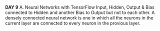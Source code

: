 __**DAY 9**__
A. Neural Networks with TensorFlow
Input, Hidden, Output & Bias connected to Hidden and another Bias to Output but not to each other.
A densely connected neural network is one in which all the neurons in the current layer are connected to every neuron in the provious layer.